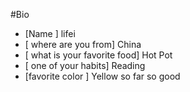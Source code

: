 #Bio

 - [Name ] lifei
 - [ where are you from] China
 - [ what is your favorite food] Hot Pot
 - [ one of your habits] Reading
 - [favorite color ] Yellow
so far so good
